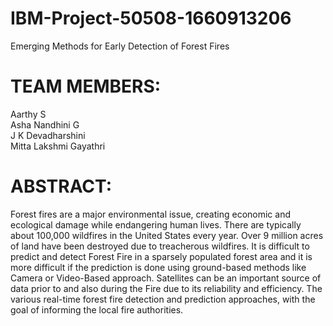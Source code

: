 # IBM-Project-50508-1660913206
Emerging Methods for Early Detection of Forest Fires
# TEAM MEMBERS:
Aarthy S\
Asha Nandhini G\
J K Devadharshini\
Mitta Lakshmi Gayathri
# ABSTRACT:
Forest fires are a major environmental issue, creating economic and ecological damage while endangering human lives. There are typically about 100,000 wildfires in the United States every year. Over 9 million acres of land have been destroyed due to treacherous wildfires. It is difficult to predict and detect Forest Fire in a sparsely populated forest area and it is more difficult if the prediction is done using ground-based methods like Camera or Video-Based approach. Satellites can be an important source of data prior to and also during the Fire due to its reliability and efficiency. The various real-time forest fire detection and prediction approaches, with the goal of informing the local fire authorities.
